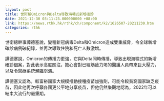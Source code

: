 ```yaml
---
layout: post
title: 世衛稱Omicron與Delta導致海嘯式新增確診
date: 2021-12-30 03:11:23.000000000 +08:00
link: https://news.rthk.hk/rthk/ch/component/k2/1626507-20211230.htm
categories: rthk
---
```


世衛總幹事譚德塞說，變種新冠病毒Delta和Omicron造成雙重威脅，令全球新增確診病例破紀錄，並再次導致住院和死亡人數激增。

譚德塞說，Omicron的傳播力更強，它與Delta同時傳播，導致出現海嘯式的新增確診個案，對此表示高度關注，擔心會對已經筋疲力竭的醫護人員帶來巨大壓力，以及令醫療系統瀕臨崩潰。

譚德塞又認為，較富裕國家大規模推動接種疫苗加強劑，可能令較貧窮國家缺乏疫苗，因此他再次呼籲各國更公平地分享疫苗，但他仍然樂觀地認為，2022年可以結束大流行的嚴重期。
